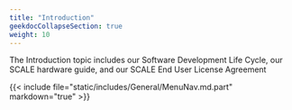 ```yaml
---
title: "Introduction"
geekdocCollapseSection: true
weight: 10
---
```


The Introduction topic includes our Software Development Life Cycle, our SCALE hardware guide, and our SCALE End User License Agreement

{{< include file="static/includes/General/MenuNav.md.part" markdown="true" >}}
